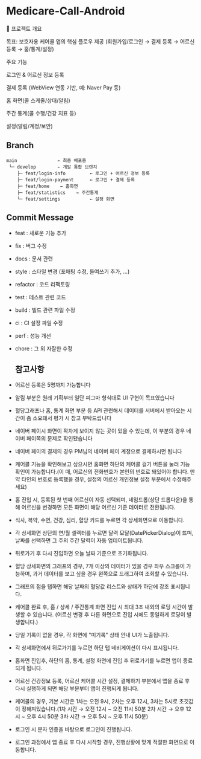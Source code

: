 # Medicare-Call-Android
🧭 프로젝트 개요

목표: 보호자용 케어콜 앱의 핵심 플로우 제공 (회원가입/로그인 → 결제 등록 → 어르신 등록 → 홈/통계/설정)

주요 기능

로그인 & 어르신 정보 등록

결제 등록 (WebView 연동 기반, 예: Naver Pay 등)

홈 화면(콜 스케줄/상태/알림)

주간 통계(콜 수행/건강 지표 등)

설정(알림/계정/보안)



## Branch
```
main               ← 최종 배포용 
 └─ develop        ← 개발 통합 브랜치
    ├─ feat/login-info         ← 로그인 + 어르신 정보 등록
    ├─ feat/login-payment      ← 로그인 + 결제 등록
    ├─ feat/home    ← 홈화면
    ├─ feat/statistics    ← 주간통계
    └─ feat/settings           ← 설정 화면
```
## Commit Message
- feat : 새로운 기능 추가
- fix : 버그 수정
- docs : 문서 관련
- style : 스타일 변경 (포매팅 수정, 들여쓰기 추가, …)
- refactor : 코드 리팩토링
- test : 테스트 관련 코드
- build : 빌드 관련 파일 수정
- ci : CI 설정 파일 수정
- perf : 성능 개선
- chore : 그 외 자잘한 수정

  ## 참고사항
 - 어르신 등록은 5명까지 가능합니다
- 알림 부분은 원래 기획부터 일단 피그마 형식대로 UI 구현이 목표였습니다
- 혈당그래프나 홈, 통계 화면 부분 등 API 관련해서 데이터를 서버에서 받아오는 시간이 좀 소요돼서 평가 시 참고 부탁드립니다
- 네이버 페이시 화면이 꽉차게 보이지 않는 곳이 있을 수 있는데, 이 부분의 경우 네이버 페이쪽의 문제로 확인됐습니다
-  네이버 페이의 결제의 경우 PM님의 네이버 페이 계정으로 결제하시면 됩니다
- 케어콜 기능을 확인해보고 싶으시면 홈화면 하단의 케어콜 걸기 버튼을 눌러 기능 확인이 가능합니다.(이 때, 어르신의 전화번호가 본인의 번호로 돼있어야 합니다. 만약 타인의 번호로 등록했을 경우, 설정의 어르신 개인정보 설정 부분에서 수정해주세요)
-  홈 진입 시, 등록된 첫 번째 어르신이 자동 선택되며, 네임드롭(상단 드롭다운)을 통해 어르신을 변경하면 모든 화면이 해당 어르신 기준 데이터로 전환됩니다.
- 식사, 복약, 수면, 건강, 심리, 혈당 카드를 누르면 각 상세화면으로 이동합니다.
-  각 상세화면 상단의 연/월 셀렉터를 누르면 달력 모달(DatePickerDialog)이 뜨며, 날짜를 선택하면 그 주의 주간 달력이 자동 업데이트됩니다.
- 뒤로가기 후 다시 진입하면 오늘 날짜 기준으로 초기화됩니다.
- 혈당 상세화면의 그래프의 경우, 7개 이상의 데이터가 있을 경우 좌우 스크롤이 가능하며, 과거 데이터를 보고 싶을 경우 왼쪽으로 드래그하여 조회할 수 있습니다.
- 그래프의 점을 탭하면 해당 날짜의 혈당값 리스트와 상태가 하단에 강조 표시됩니다.
-  케어콜 완료 후, 홈 / 상세 / 주간통계 화면 진입 시 최대 3초 내외의 로딩 시간이 발생할 수 있습니다. (어르신 변경 후 다른 화면으로 진입 시에도 동일하게 로딩이 발생합니다.)
- 당일 기록이 없을 경우, 각 화면에 "미기록" 상태 안내 UI가 노출됩니다.
- 각 상세화면에서 뒤로가기를 누르면 하단 탭 네비게이션이 다시 표시됩니다.
- 홈화면 진입후, 하단의 홈, 통계, 설정 화면에 진입 후 뒤로가기를 누르면 앱이 종료되게 됩니다.
- 어르신 건강정보 등록, 어르신 케어콜 시간 설정, 결제하기 부분에서 앱을 종료 후 다시 실행하게 되면 해당 부분부터 앱이 진행되게 됩니다.
- 케어콜의 경우, 기본 시간은 1차는 오전 9시, 2차는 오후 12시, 3차는 5시로 초깃값이 정해져있습니다.(1차 시간 → 오전 12시 ~ 오전 11시 50분
2차 시간 → 오후 12시 ~ 오후 4시 50분
3차 시간 → 오후 5시 ~ 오후 11시 50분)
- 로그인 시 문자 인증을 바탕으로 로그인이 진행됩니다.
- 로그인 과정에서 앱 종료 후 다시 시작할 경우, 진행상황에 맞게 적절한 화면으로 이동합니다.
